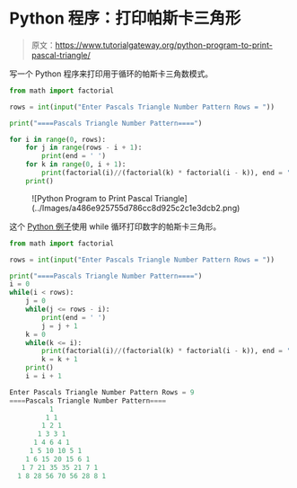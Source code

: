 # Python 程序：打印帕斯卡三角形

> 原文：<https://www.tutorialgateway.org/python-program-to-print-pascal-triangle/>

写一个 Python 程序来打印用于循环的帕斯卡三角数模式。

```py
from math import factorial

rows = int(input("Enter Pascals Triangle Number Pattern Rows = "))

print("====Pascals Triangle Number Pattern====")

for i in range(0, rows):
    for j in range(rows - i + 1):
        print(end = ' ')
    for k in range(0, i + 1):
        print(factorial(i)//(factorial(k) * factorial(i - k)), end = ' ')
    print()
```

<figure class="wp-block-image size-large">![Python Program to Print Pascal Triangle](../Images/a486e925755d786cc8d925c2c1e3dcb2.png)</figure>

这个 [Python 例子](https://www.tutorialgateway.org/python-programming-examples/)使用 while 循环打印数字的帕斯卡三角形。

```py
from math import factorial

rows = int(input("Enter Pascals Triangle Number Pattern Rows = "))

print("====Pascals Triangle Number Pattern====")
i = 0
while(i < rows):
    j = 0
    while(j <= rows - i):
        print(end = ' ')
        j = j + 1
    k = 0
    while(k <= i):
        print(factorial(i)//(factorial(k) * factorial(i - k)), end = ' ')
        k = k + 1
    print()
    i = i + 1
```

```py
Enter Pascals Triangle Number Pattern Rows = 9
====Pascals Triangle Number Pattern====
          1 
         1 1 
        1 2 1 
       1 3 3 1 
      1 4 6 4 1 
     1 5 10 10 5 1 
    1 6 15 20 15 6 1 
   1 7 21 35 35 21 7 1 
  1 8 28 56 70 56 28 8 1 
```